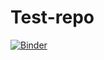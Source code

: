 # Test-repo
[![Binder](https://mybinder.org/badge_logo.svg)](https://mybinder.org/v2/gh/JustynaWitulska/Test-repo.git/HEAD?labpath=Visualizations.ipynb)
